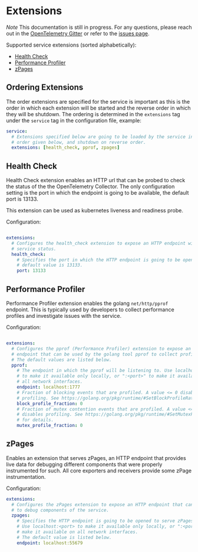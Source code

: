 # Extensions
*Note* This documentation is still in progress. For any questions, please reach
out in the [OpenTelemetry Gitter](https://gitter.im/open-telemetry/opentelemetry-service)
or refer to the [issues page](https://github.com/open-telemetry/opentelemetry-service/issues).

Supported service extensions (sorted alphabetically):
- [Health Check](#health_check)
- [Performance Profiler](#pprof)
- [zPages](#zpages)

## Ordering Extensions
The order extensions are specified for the service is important as this is the
order in which each extension will be started and the reverse order in which they
will be shutdown. The ordering is determined in the `extensions` tag under the
`service` tag in the configuration file, example:

```yaml
service:
  # Extensions specified below are going to be loaded by the service in the
  # order given below, and shutdown on reverse order.
  extensions: [health_check, pprof, zpages]
```

## <a name="health_check"></a>Health Check
Health Check extension enables an HTTP url that can be probed to check the
status of the the OpenTelemetry Collector. The only configuration setting is the
port in which the endpoint is going to be available, the default port is 13133.

This extension can be used as kubernetes liveness and readiness probe.

Configuration:
```yaml

extensions:
  # Configures the health_check extension to expose an HTTP endpoint with the
  # service status.
  health_check:
    # Specifies the port in which the HTTP endpoint is going to be opened. The
    # default value is 13133.
    port: 13133
```

## <a name="pprof"></a>Performance Profiler
Performance Profiler extension enables the golang `net/http/pprof` endpoint.
This is typically used by developers to collect performance profiles and
investigate issues with the service.

Configuration:
```yaml

extensions:
  # Configures the pprof (Performance Profiler) extension to expose an HTTP
  # endpoint that can be used by the golang tool pprof to collect profiles.
  # The default values are listed below.
  pprof:
    # The endpoint in which the pprof will be listening to. Use localhost:<port>
    # to make it available only locally, or ":<port>" to make it available on
    # all network interfaces.
    endpoint: localhost:1777
    # Fraction of blocking events that are profiled. A value <= 0 disables
    # profiling. See https://golang.org/pkg/runtime/#SetBlockProfileRate for details.
    block_profile_fraction: 0
    # Fraction of mutex contention events that are profiled. A value <= 0
    # disables profiling. See https://golang.org/pkg/runtime/#SetMutexProfileFraction
    # for details.
    mutex_profile_fraction: 0
```

## <a name="zpages"></a>zPages
Enables an extension that serves zPages, an HTTP endpoint that provides live
data for debugging different components that were properly instrumented for such.
All core exporters and receivers provide some zPage instrumentation.

Configuration:
```yaml
extensions:
  # Configures the zPages extension to expose an HTTP endpoint that can be used
  # to debug components of the service.
  zpages:
    # Specifies the HTTP endpoint is going to be opened to serve zPages.
    # Use localhost:<port> to make it available only locally, or ":<port>" to
    # make it available on all network interfaces.
    # The default value is listed below.
    endpoint: localhost:55679
```
